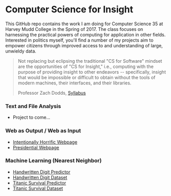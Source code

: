 # Computer Science for Insight
This GitHub repo contains the work I am doing for Computer Science 35 at Harvey Mudd College in the Spring of 2017. The class focuses on harnessing the practical powers of computing for application in other fields. Interested in politics myself, you'll find a number of my projects aim to empower citizens through improved access to and understanding of large, unwieldy data.

> Not replacing but eclipsing the traditional "CS for Software" mindset are the opportunities of "CS for Insight," i.e., computing with the purpose of providing insight to other endeavors -- specifically, insight that would be impossible or difficult to obtain without the tools of modern machines, their interfaces, and their libraries.
> 
> Professor Zach Dodds, [Syllabus](https://docs.google.com/document/d/1Ax2gLtDbSeUeSlZehWYv32QUEMtJzdyWqev8xm-DKF4/edit#heading=h.ym7grc8skd0o)

### Text and File Analysis
* Project to come…

### Web as Output / Web as Input
* [Intentionally Horrific Webpage](https://github.com/elibenton/Computer-Science-for-Insight/blob/master/web_as_output/unpresidential.html)
* [Presidential Webpage](https://github.com/elibenton/Computer-Science-for-Insight/blob/master/web_as_output/presidential.html)

### Machine Learning (Nearest Neighbor)
* [Handwritten Digit Predictor](https://github.com/elibenton/Computer-Science-for-Insight/blob/master/machine_learning/digits.py)
* [Handwritten Digit Dataset](https://github.com/elibenton/Computer-Science-for-Insight/blob/master/machine_learning/digits.csv)
* [Titanic Survival Predictor](https://github.com/elibenton/Computer-Science-for-Insight/blob/master/machine_learning/titanic.py)
* [Titanic Survival Dataset](https://github.com/elibenton/Computer-Science-for-Insight/blob/master/machine_learning/titanic.csv)
